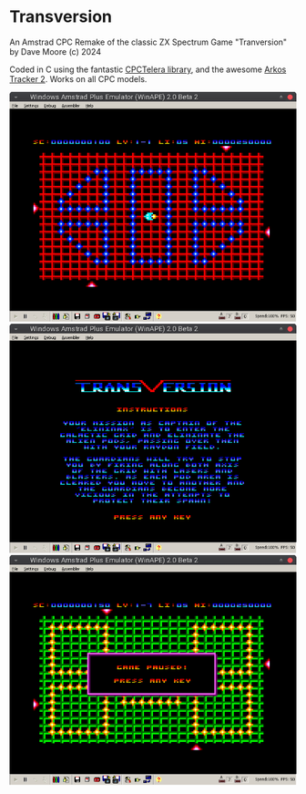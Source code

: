 # Transversion

An Amstrad CPC Remake of the classic ZX Spectrum Game "Tranversion"
by Dave Moore (c) 2024

Coded in C using the fantastic [CPCTelera library](https://lronaldo.github.io/cpctelera/), and the awesome [Arkos Tracker 2](https://www.julien-nevo.com/arkostracker/). Works on all CPC models.

![](/promo/6.png)
![](/promo/4.png)
![](/promo/9.png)
